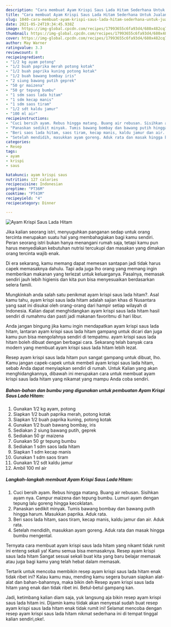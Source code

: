 ```yaml
---
description: "Cara membuat Ayam Krispi Saus Lada Hitam Sederhana Untuk Jualan"
title: "Cara membuat Ayam Krispi Saus Lada Hitam Sederhana Untuk Jualan"
slug: 1040-cara-membuat-ayam-krispi-saus-lada-hitam-sederhana-untuk-jualan
date: 2021-05-24T19:34:45.938Z
image: https://img-global.cpcdn.com/recipes/17993655c6fa93d4/680x482cq70/ayam-krispi-saus-lada-hitam-foto-resep-utama.jpg
thumbnail: https://img-global.cpcdn.com/recipes/17993655c6fa93d4/680x482cq70/ayam-krispi-saus-lada-hitam-foto-resep-utama.jpg
cover: https://img-global.cpcdn.com/recipes/17993655c6fa93d4/680x482cq70/ayam-krispi-saus-lada-hitam-foto-resep-utama.jpg
author: May Warner
ratingvalue: 3.3
reviewcount: 8
recipeingredient:
- "1/2 kg ayam potong"
- "1/2 buah paprika merah potong kotak"
- "1/2 buah paprika kuning potong kotak"
- "1/2 buah bawang bombay iris"
- "2 siung bawang putih geprek"
- "50 gr maizena"
- "50 gr tepung bumbu"
- "1 sdm saos lada hitam"
- "1 sdm kecap manis"
- "1 sdm saos tiram"
- "1/2 sdt kaldu jamur"
- "100 ml air"
recipeinstructions:
- "Cuci bersih ayam. Rebus hingga matang. Buang air rebusan. Sisihkan ayam nya. Campur maizena dan tepung bumbu. Lumuri ayam dengan tepung lalu goreng hingga kecoklatan."
- "Panaskan sedikit minyak. Tumis bawang bombay dan bawang putih hingga harum. Masukkan paprika. Aduk rata."
- "Beri saos lada hitam, saos tiram, kecap manis, kaldu jamur dan air. Aduk rata."
- "Setelah mendidih, masukkan ayam goreng. Aduk rata dan masak hingga bumbu mengental."
categories:
- Resep
tags:
- ayam
- krispi
- saus

katakunci: ayam krispi saus 
nutrition: 127 calories
recipecuisine: Indonesian
preptime: "PT36M"
cooktime: "PT43M"
recipeyield: "4"
recipecategory: Dinner

---
```



![Ayam Krispi Saus Lada Hitam](https://img-global.cpcdn.com/recipes/17993655c6fa93d4/680x482cq70/ayam-krispi-saus-lada-hitam-foto-resep-utama.jpg)

Jika kalian seorang istri, menyuguhkan panganan sedap untuk orang tercinta merupakan suatu hal yang membahagiakan bagi kamu sendiri. Peran seorang istri bukan hanya menangani rumah saja, tetapi kamu pun harus menyediakan kebutuhan nutrisi tercukupi dan masakan yang dimakan orang tercinta wajib enak.

Di era  sekarang, kamu memang dapat memesan santapan jadi tidak harus capek memasaknya dahulu. Tapi ada juga lho orang yang memang ingin memberikan makanan yang terlezat untuk keluarganya. Pasalnya, memasak sendiri jauh lebih higienis dan kita pun bisa menyesuaikan berdasarkan selera famili. 



Mungkinkah anda salah satu penikmat ayam krispi saus lada hitam?. Asal kamu tahu, ayam krispi saus lada hitam adalah sajian khas di Nusantara yang saat ini disukai oleh orang-orang dari hampir setiap wilayah di Indonesia. Kalian dapat menghidangkan ayam krispi saus lada hitam hasil sendiri di rumahmu dan pasti jadi makanan favoritmu di hari libur.

Anda jangan bingung jika kamu ingin mendapatkan ayam krispi saus lada hitam, lantaran ayam krispi saus lada hitam gampang untuk dicari dan juga kamu pun bisa mengolahnya sendiri di tempatmu. ayam krispi saus lada hitam boleh dibuat dengan berbagai cara. Sekarang telah banyak cara modern yang membuat ayam krispi saus lada hitam lebih lezat.

Resep ayam krispi saus lada hitam pun sangat gampang untuk dibuat, lho. Kamu jangan capek-capek untuk membeli ayam krispi saus lada hitam, sebab Anda dapat menyiapkan sendiri di rumah. Untuk Kalian yang akan menghidangkannya, dibawah ini merupakan cara untuk membuat ayam krispi saus lada hitam yang nikamat yang mampu Anda coba sendiri.

<!--inarticleads1-->

##### Bahan-bahan dan bumbu yang digunakan untuk pembuatan Ayam Krispi Saus Lada Hitam:

1. Gunakan 1/2 kg ayam, potong
1. Siapkan 1/2 buah paprika merah, potong kotak
1. Siapkan 1/2 buah paprika kuning, potong kotak
1. Gunakan 1/2 buah bawang bombay, iris
1. Sediakan 2 siung bawang putih, geprek
1. Sediakan 50 gr maizena
1. Gunakan 50 gr tepung bumbu
1. Sediakan 1 sdm saos lada hitam
1. Siapkan 1 sdm kecap manis
1. Gunakan 1 sdm saos tiram
1. Gunakan 1/2 sdt kaldu jamur
1. Ambil 100 ml air




<!--inarticleads2-->

##### Langkah-langkah membuat Ayam Krispi Saus Lada Hitam:

1. Cuci bersih ayam. Rebus hingga matang. Buang air rebusan. Sisihkan ayam nya. Campur maizena dan tepung bumbu. Lumuri ayam dengan tepung lalu goreng hingga kecoklatan.
1. Panaskan sedikit minyak. Tumis bawang bombay dan bawang putih hingga harum. Masukkan paprika. Aduk rata.
1. Beri saos lada hitam, saos tiram, kecap manis, kaldu jamur dan air. Aduk rata.
1. Setelah mendidih, masukkan ayam goreng. Aduk rata dan masak hingga bumbu mengental.




Ternyata cara membuat ayam krispi saus lada hitam yang nikamt tidak rumit ini enteng sekali ya! Kamu semua bisa memasaknya. Resep ayam krispi saus lada hitam Sangat sesuai sekali buat kita yang baru belajar memasak atau juga bagi kamu yang telah hebat dalam memasak.

Tertarik untuk mencoba membikin resep ayam krispi saus lada hitam enak tidak ribet ini? Kalau kamu mau, mending kamu segera buruan siapkan alat-alat dan bahan-bahannya, maka bikin deh Resep ayam krispi saus lada hitam yang enak dan tidak ribet ini. Betul-betul gampang kan. 

Jadi, ketimbang kalian diam saja, yuk langsung aja bikin resep ayam krispi saus lada hitam ini. Dijamin kamu tiidak akan menyesal sudah buat resep ayam krispi saus lada hitam enak tidak rumit ini! Selamat mencoba dengan resep ayam krispi saus lada hitam nikmat sederhana ini di tempat tinggal kalian sendiri,oke!.

